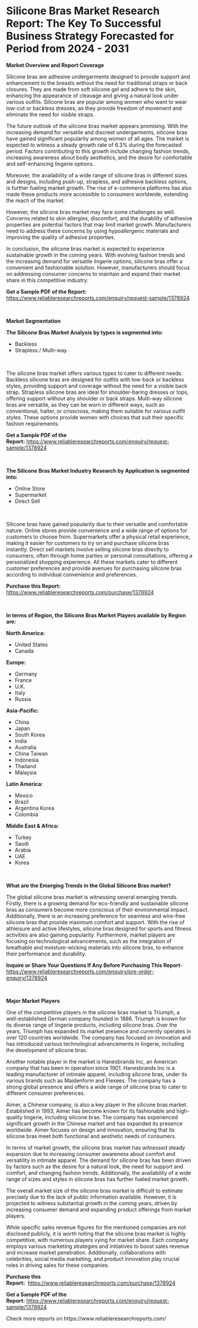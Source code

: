 <p><h1>Silicone Bras Market Research Report: The Key To Successful Business Strategy Forecasted for Period from 2024 - 2031</h1></p><p><strong>Market Overview and Report Coverage</strong></p>
<p><p>Silicone bras are adhesive undergarments designed to provide support and enhancement to the breasts without the need for traditional straps or back closures. They are made from soft silicone gel and adhere to the skin, enhancing the appearance of cleavage and giving a natural look under various outfits. Silicone bras are popular among women who want to wear low-cut or backless dresses, as they provide freedom of movement and eliminate the need for visible straps.</p><p>The future outlook of the silicone bras market appears promising. With the increasing demand for versatile and discreet undergarments, silicone bras have gained significant popularity among women of all ages. The market is expected to witness a steady growth rate of 6.3% during the forecasted period. Factors contributing to this growth include changing fashion trends, increasing awareness about body aesthetics, and the desire for comfortable and self-enhancing lingerie options.</p><p>Moreover, the availability of a wide range of silicone bras in different sizes and designs, including push-up, strapless, and adhesive backless options, is further fueling market growth. The rise of e-commerce platforms has also made these products more accessible to consumers worldwide, extending the reach of the market.</p><p>However, the silicone bras market may face some challenges as well. Concerns related to skin allergies, discomfort, and the durability of adhesive properties are potential factors that may limit market growth. Manufacturers need to address these concerns by using hypoallergenic materials and improving the quality of adhesive properties.</p><p>In conclusion, the silicone bras market is expected to experience sustainable growth in the coming years. With evolving fashion trends and the increasing demand for versatile lingerie options, silicone bras offer a convenient and fashionable solution. However, manufacturers should focus on addressing consumer concerns to maintain and expand their market share in this competitive industry.</p></p>
<p><strong>Get a Sample PDF of the Report:</strong> <a href="https://www.reliableresearchreports.com/enquiry/request-sample/1378924">https://www.reliableresearchreports.com/enquiry/request-sample/1378924</a></p>
<p>&nbsp;</p>
<p><strong>Market Segmentation</strong></p>
<p><strong>The Silicone Bras Market Analysis by types is segmented into:</strong></p>
<p><ul><li>Backless</li><li>Strapless / Multi-way</li></ul></p>
<p>&nbsp;</p>
<p><p>The silicone bras market offers various types to cater to different needs. Backless silicone bras are designed for outfits with low-back or backless styles, providing support and coverage without the need for a visible back strap. Strapless silicone bras are ideal for shoulder-baring dresses or tops, offering support without any shoulder or back straps. Multi-way silicone bras are versatile, as they can be worn in different ways, such as conventional, halter, or crisscross, making them suitable for various outfit styles. These options provide women with choices that suit their specific fashion requirements.</p></p>
<p><strong>Get a Sample PDF of the Report:</strong>&nbsp;<a href="https://www.reliableresearchreports.com/enquiry/request-sample/1378924">https://www.reliableresearchreports.com/enquiry/request-sample/1378924</a></p>
<p>&nbsp;</p>
<p><strong>The Silicone Bras Market Industry Research by Application is segmented into:</strong></p>
<p><ul><li>Online Store</li><li>Supermarket</li><li>Direct Sell</li></ul></p>
<p>&nbsp;</p>
<p><p>Silicone bras have gained popularity due to their versatile and comfortable nature. Online stores provide convenience and a wide range of options for customers to choose from. Supermarkets offer a physical retail experience, making it easier for customers to try on and purchase silicone bras instantly. Direct sell markets involve selling silicone bras directly to consumers, often through home parties or personal consultations, offering a personalized shopping experience. All these markets cater to different customer preferences and provide avenues for purchasing silicone bras according to individual convenience and preferences.</p></p>
<p><strong>Purchase this Report:</strong>&nbsp; <a href="https://www.reliableresearchreports.com/purchase/1378924">https://www.reliableresearchreports.com/purchase/1378924</a></p>
<p>&nbsp;</p>
<p><strong>In terms of Region, the Silicone Bras Market Players available by Region are:</strong></p>
<p>
    <p> <strong> North America: </strong>
        <ul>
            <li>United States</li>
            <li>Canada</li>
        </ul>
        </p> 
    <p> <strong> Europe: </strong>
        <ul>
            <li>Germany</li>
            <li>France</li>
            <li>U.K.</li>
            <li>Italy</li>
            <li>Russia</li>
        </ul>
        </p> 
    <p> <strong> Asia-Pacific: </strong>
        <ul>
            <li>China</li>
            <li>Japan</li>
            <li>South Korea</li>
            <li>India</li>
            <li>Australia</li>
            <li>China Taiwan</li>
            <li>Indonesia</li>
            <li>Thailand</li>
            <li>Malaysia</li>
        </ul>
        </p> 
    <p> <strong> Latin America: </strong>
        <ul>
            <li>Mexico</li>
            <li>Brazil</li>
            <li>Argentina Korea</li>
            <li>Colombia</li>
        </ul>
        </p> 
    <p> <strong> Middle East & Africa: </strong>
        <ul>
            <li>Turkey</li>
            <li>Saudi</li>
            <li>Arabia</li>
            <li>UAE</li>
            <li>Korea</li>
        </ul>
    </p>
    </p>
<p>&nbsp;</p>
<p><strong>What are the Emerging Trends in the Global Silicone Bras market?</strong></p>
<p><p>The global silicone bras market is witnessing several emerging trends. Firstly, there is a growing demand for eco-friendly and sustainable silicone bras as consumers become more conscious of their environmental impact. Additionally, there is an increasing preference for seamless and wire-free silicone bras that provide maximum comfort and support. With the rise of athleisure and active lifestyles, silicone bras designed for sports and fitness activities are also gaining popularity. Furthermore, market players are focusing on technological advancements, such as the integration of breathable and moisture-wicking materials into silicone bras, to enhance their performance and durability.</p></p>
<p><strong>Inquire or Share Your Questions If Any Before Purchasing This Report</strong>- <a href="https://www.reliableresearchreports.com/enquiry/pre-order-enquiry/1378924">https://www.reliableresearchreports.com/enquiry/pre-order-enquiry/1378924</a></p>
<p>&nbsp;</p>
<p><strong>Major Market Players</strong></p>
<p><p>One of the competitive players in the silicone bras market is Triumph, a well-established German company founded in 1886. Triumph is known for its diverse range of lingerie products, including silicone bras. Over the years, Triumph has expanded its market presence and currently operates in over 120 countries worldwide. The company has focused on innovation and has introduced various technological advancements in lingerie, including the development of silicone bras.</p><p>Another notable player in the market is Hanesbrands Inc, an American company that has been in operation since 1901. Hanesbrands Inc is a leading manufacturer of intimate apparel, including silicone bras, under its various brands such as Maidenform and Flexees. The company has a strong global presence and offers a wide range of silicone bras to cater to different consumer preferences.</p><p>Aimer, a Chinese company, is also a key player in the silicone bras market. Established in 1993, Aimer has become known for its fashionable and high-quality lingerie, including silicone bras. The company has experienced significant growth in the Chinese market and has expanded its presence worldwide. Aimer focuses on design and innovation, ensuring that its silicone bras meet both functional and aesthetic needs of consumers.</p><p>In terms of market growth, the silicone bras market has witnessed steady expansion due to increasing consumer awareness about comfort and versatility in intimate apparel. The demand for silicone bras has been driven by factors such as the desire for a natural look, the need for support and comfort, and changing fashion trends. Additionally, the availability of a wide range of sizes and styles in silicone bras has further fueled market growth.</p><p>The overall market size of the silicone bras market is difficult to estimate precisely due to the lack of public information available. However, it is projected to witness substantial growth in the coming years, driven by increasing consumer demand and expanding product offerings from market players.</p><p>While specific sales revenue figures for the mentioned companies are not disclosed publicly, it is worth noting that the silicone bras market is highly competitive, with numerous players vying for market share. Each company employs various marketing strategies and initiatives to boost sales revenue and increase market penetration. Additionally, collaborations with celebrities, social media marketing, and product innovation play crucial roles in driving sales for these companies.</p></p>
<p><strong>Purchase this Report:</strong>&nbsp;&nbsp;<a href="https://www.reliableresearchreports.com/purchase/1378924">https://www.reliableresearchreports.com/purchase/1378924</a></p>
<p></p>
<p><strong>Get a Sample PDF of the Report:</strong>&nbsp;<a href="https://www.reliableresearchreports.com/enquiry/request-sample/1378924">https://www.reliableresearchreports.com/enquiry/request-sample/1378924</a></p>
<p>Check more reports on https://www.reliableresearchreports.com/</p>